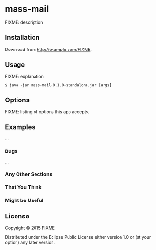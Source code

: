 # mass-mail

FIXME: description

## Installation

Download from http://example.com/FIXME.

## Usage

FIXME: explanation

    $ java -jar mass-mail-0.1.0-standalone.jar [args]

## Options

FIXME: listing of options this app accepts.

## Examples

...

### Bugs

...

### Any Other Sections
### That You Think
### Might be Useful

## License

Copyright © 2015 FIXME

Distributed under the Eclipse Public License either version 1.0 or (at
your option) any later version.
